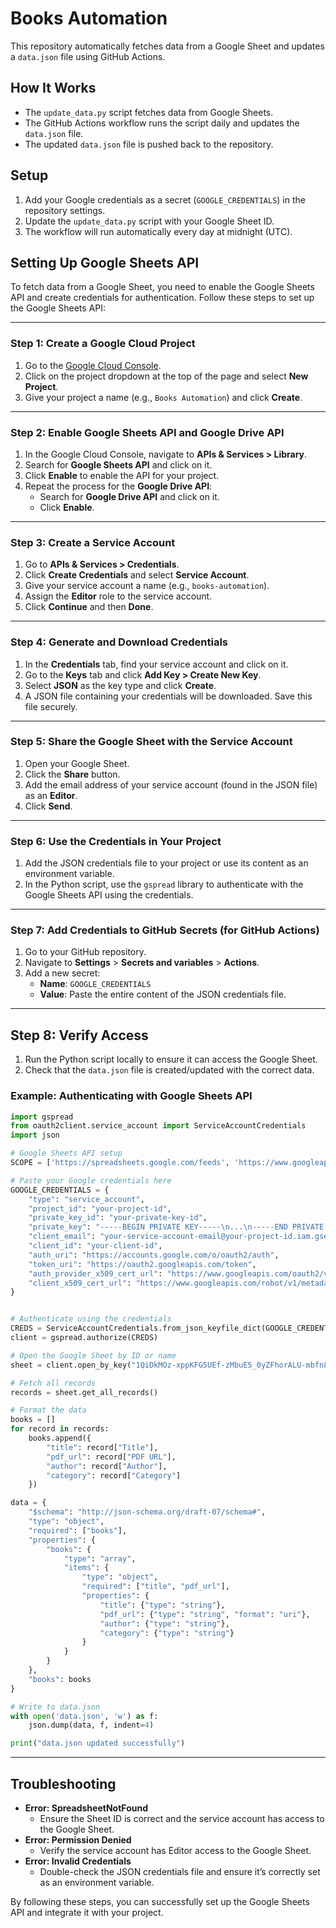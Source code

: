 # Books Automation

This repository automatically fetches data from a Google Sheet and updates a `data.json` file using GitHub Actions.

## How It Works
- The `update_data.py` script fetches data from Google Sheets.
- The GitHub Actions workflow runs the script daily and updates the `data.json` file.
- The updated `data.json` file is pushed back to the repository.

## Setup
1. Add your Google credentials as a secret (`GOOGLE_CREDENTIALS`) in the repository settings.
2. Update the `update_data.py` script with your Google Sheet ID.
3. The workflow will run automatically every day at midnight (UTC).

## Setting Up Google Sheets API

To fetch data from a Google Sheet, you need to enable the Google Sheets API and create credentials for authentication. Follow these steps to set up the Google Sheets API:

---

### Step 1: Create a Google Cloud Project

1. Go to the [Google Cloud Console](https://console.cloud.google.com/).
2. Click on the project dropdown at the top of the page and select **New Project**.
3. Give your project a name (e.g., `Books Automation`) and click **Create**.

---

### Step 2: Enable Google Sheets API and Google Drive API

1. In the Google Cloud Console, navigate to **APIs & Services > Library**.
2. Search for **Google Sheets API** and click on it.
3. Click **Enable** to enable the API for your project.
4. Repeat the process for the **Google Drive API**:
   - Search for **Google Drive API** and click on it.
   - Click **Enable**.

---

### Step 3: Create a Service Account

1. Go to **APIs & Services > Credentials**.
2. Click **Create Credentials** and select **Service Account**.
3. Give your service account a name (e.g., `books-automation`).
4. Assign the **Editor** role to the service account.
5. Click **Continue** and then **Done**.

---

### Step 4: Generate and Download Credentials

1. In the **Credentials** tab, find your service account and click on it.
2. Go to the **Keys** tab and click **Add Key > Create New Key**.
3. Select **JSON** as the key type and click **Create**.
4. A JSON file containing your credentials will be downloaded. Save this file securely.

---

### Step 5: Share the Google Sheet with the Service Account

1. Open your Google Sheet.
2. Click the **Share** button.
3. Add the email address of your service account (found in the JSON file) as an **Editor**.
4. Click **Send**.

---

### Step 6: Use the Credentials in Your Project

1. Add the JSON credentials file to your project or use its content as an environment variable.
2. In the Python script, use the `gspread` library to authenticate with the Google Sheets API using the credentials.

---

### Step 7: Add Credentials to GitHub Secrets (for GitHub Actions)

1. Go to your GitHub repository.
2. Navigate to **Settings** > **Secrets and variables** > **Actions**.
3. Add a new secret:
   - **Name**: `GOOGLE_CREDENTIALS`
   - **Value**: Paste the entire content of the JSON credentials file.

---

## Step 8: Verify Access

1. Run the Python script locally to ensure it can access the Google Sheet.
2. Check that the `data.json` file is created/updated with the correct data.

### Example: Authenticating with Google Sheets API

```python
import gspread
from oauth2client.service_account import ServiceAccountCredentials
import json

# Google Sheets API setup
SCOPE = ['https://spreadsheets.google.com/feeds', 'https://www.googleapis.com/auth/drive']

# Paste your Google credentials here
GOOGLE_CREDENTIALS = {
    "type": "service_account",
    "project_id": "your-project-id",
    "private_key_id": "your-private-key-id",
    "private_key": "-----BEGIN PRIVATE KEY-----\n...\n-----END PRIVATE KEY-----\n",
    "client_email": "your-service-account-email@your-project-id.iam.gserviceaccount.com",
    "client_id": "your-client-id",
    "auth_uri": "https://accounts.google.com/o/oauth2/auth",
    "token_uri": "https://oauth2.googleapis.com/token",
    "auth_provider_x509_cert_url": "https://www.googleapis.com/oauth2/v1/certs",
    "client_x509_cert_url": "https://www.googleapis.com/robot/v1/metadata/x509/your-service-account-email%40your-project-id.iam.gserviceaccount.com"
}


# Authenticate using the credentials
CREDS = ServiceAccountCredentials.from_json_keyfile_dict(GOOGLE_CREDENTIALS, SCOPE)
client = gspread.authorize(CREDS)

# Open the Google Sheet by ID or name
sheet = client.open_by_key("1QiDkMOz-xppKFG5UEf-zMbuE5_0yZFhorALU-mbfn8w").sheet1  # Replace with your Sheet ID or use client.open("Sheet Name")

# Fetch all records
records = sheet.get_all_records()

# Format the data
books = []
for record in records:
    books.append({
        "title": record["Title"],
        "pdf_url": record["PDF URL"],
        "author": record["Author"],
        "category": record["Category"]
    })

data = {
    "$schema": "http://json-schema.org/draft-07/schema#",
    "type": "object",
    "required": ["books"],
    "properties": {
        "books": {
            "type": "array",
            "items": {
                "type": "object",
                "required": ["title", "pdf_url"],
                "properties": {
                    "title": {"type": "string"},
                    "pdf_url": {"type": "string", "format": "uri"},
                    "author": {"type": "string"},
                    "category": {"type": "string"}
                }
            }
        }
    },
    "books": books
}

# Write to data.json
with open('data.json', 'w') as f:
    json.dump(data, f, indent=4)

print("data.json updated successfully")
```
---

## Troubleshooting

- **Error: SpreadsheetNotFound**
  - Ensure the Sheet ID is correct and the service account has access to the Google Sheet.
- **Error: Permission Denied**
  - Verify the service account has Editor access to the Google Sheet.
- **Error: Invalid Credentials**
  - Double-check the JSON credentials file and ensure it’s correctly set as an environment variable.

By following these steps, you can successfully set up the Google Sheets API and integrate it with your project.

